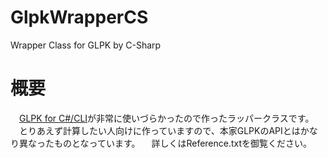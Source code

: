 # GlpkWrapperCS
Wrapper Class for GLPK by C-Sharp

# 概要
　[GLPK for C#/CLI](http://glpk-cli.sourceforge.net)が非常に使いづらかったので作ったラッパークラスです。
　とりあえず計算したい人向けに作っていますので、本家GLPKのAPIとはかなり異なったものとなっています。
　詳しくはReference.txtを御覧ください。
